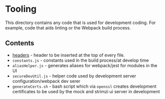 # Tooling

This directory contains any code that is used for development coding. For example, code that aids linting or the Webpack build process.

## Contents

- [headers](./headers/README.md) - header to be inserted at the top of every file.
- `constants.js` - constants used in the build process/at develop time
- `aliasHelper.js` - generates aliases for webpack/jest for modules in the UI
- `secureDevUtil.js` - helper code used by development server configuration/webpack dev serer
- `generateCerts.sh` - bash script which via `openssl` creates development certificates to be used by the mock and strimzi ui server in development

